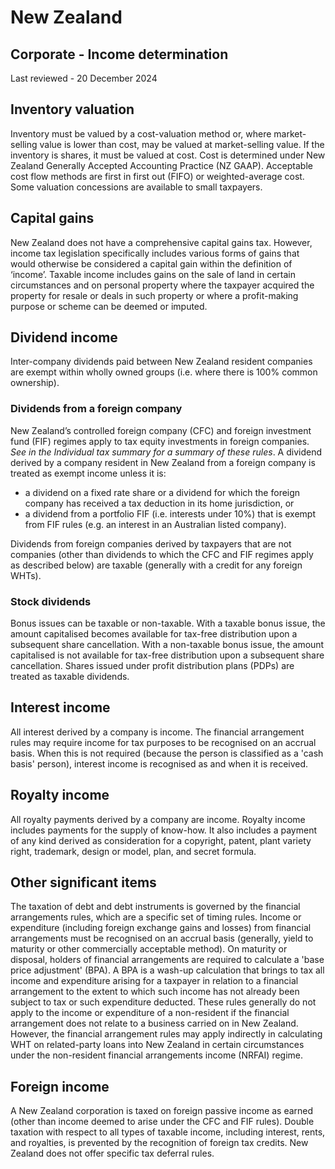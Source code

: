 # New Zealand
## Corporate - Income determination
Last reviewed - 20 December 2024
## Inventory valuation
Inventory must be valued by a cost-valuation method or, where market-selling value is lower than cost, may be valued at market-selling value. If the inventory is shares, it must be valued at cost. Cost is determined under New Zealand Generally Accepted Accounting Practice (NZ GAAP). Acceptable cost flow methods are first in first out (FIFO) or weighted-average cost. Some valuation concessions are available to small taxpayers.
## Capital gains
New Zealand does not have a comprehensive capital gains tax. However, income tax legislation specifically includes various forms of gains that would otherwise be considered a capital gain within the definition of ‘income’. Taxable income includes gains on the sale of land in certain circumstances and on personal property where the taxpayer acquired the property for resale or deals in such property or where a profit-making purpose or scheme can be deemed or imputed.
## Dividend income
Inter-company dividends paid between New Zealand resident companies are exempt within wholly owned groups (i.e. where there is 100% common ownership).
### Dividends from a foreign company
New Zealand’s controlled foreign company (CFC) and foreign investment fund (FIF) regimes apply to tax equity investments in foreign companies. _See_ _in the Individual tax summary for a summary of these rules_.
A dividend derived by a company resident in New Zealand from a foreign company is treated as exempt income unless it is:
  * a dividend on a fixed rate share or a dividend for which the foreign company has received a tax deduction in its home jurisdiction, or 
  * a dividend from a portfolio FIF (i.e. interests under 10%) that is exempt from FIF rules (e.g. an interest in an Australian listed company). 


Dividends from foreign companies derived by taxpayers that are not companies (other than dividends to which the CFC and FIF regimes apply as described below) are taxable (generally with a credit for any foreign WHTs).
### Stock dividends
Bonus issues can be taxable or non-taxable. With a taxable bonus issue, the amount capitalised becomes available for tax-free distribution upon a subsequent share cancellation. With a non-taxable bonus issue, the amount capitalised is not available for tax-free distribution upon a subsequent share cancellation.
Shares issued under profit distribution plans (PDPs) are treated as taxable dividends.
## Interest income
All interest derived by a company is income. The financial arrangement rules may require income for tax purposes to be recognised on an accrual basis. When this is not required (because the person is classified as a 'cash basis' person), interest income is recognised as and when it is received.
## Royalty income
All royalty payments derived by a company are income. Royalty income includes payments for the supply of know-how. It also includes a payment of any kind derived as consideration for a copyright, patent, plant variety right, trademark, design or model, plan, and secret formula.
## Other significant items
The taxation of debt and debt instruments is governed by the financial arrangements rules, which are a specific set of timing rules. Income or expenditure (including foreign exchange gains and losses) from financial arrangements must be recognised on an accrual basis (generally, yield to maturity or other commercially acceptable method). On maturity or disposal, holders of financial arrangements are required to calculate a 'base price adjustment' (BPA). A BPA is a wash-up calculation that brings to tax all income and expenditure arising for a taxpayer in relation to a financial arrangement to the extent to which such income has not already been subject to tax or such expenditure deducted. 
These rules generally do not apply to the income or expenditure of a non-resident if the financial arrangement does not relate to a business carried on in New Zealand. However, the financial arrangement rules may apply indirectly in calculating WHT on related-party loans into New Zealand in certain circumstances under the non-resident financial arrangements income (NRFAI) regime.
## Foreign income
A New Zealand corporation is taxed on foreign passive income as earned (other than income deemed to arise under the CFC and FIF rules). Double taxation with respect to all types of taxable income, including interest, rents, and royalties, is prevented by the recognition of foreign tax credits.
New Zealand does not offer specific tax deferral rules.
